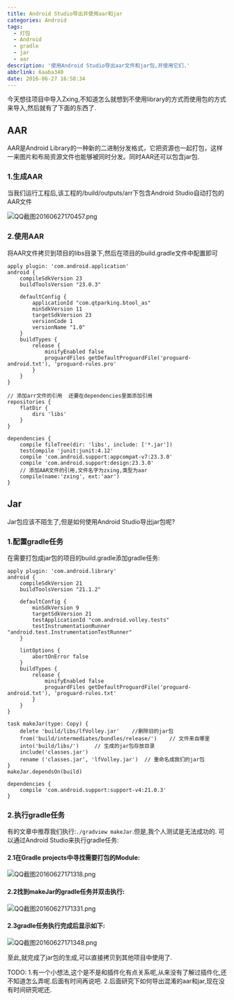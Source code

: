 ```yaml
---
title: Android Studio导出并使用aar和jar
categories: Android
tags:
  - 打包
  - Android
  - gradle
  - jar
  - aar
description: '使用Android Studio导出aar文件和jar包,并使用它们.'
abbrlink: 6aaba340
date: 2016-06-27 16:58:34
---
```


今天想往项目中导入Zxing,不知道怎么就想到不使用library的方式而使用包的方式来导入,然后就有了下面的东西了.

## AAR
AAR是Android Library的一种新的二进制分发格式，它把资源也一起打包，这样一来图片和布局资源文件也能够被同时分发。同时AAR还可以包含jar包.

### 1.生成AAR
当我们运行工程后,该工程的/build/outputs/arr下包含Android Studio自动打包的AAR文件

![QQ截图20160627170457.png](https://ooo.0o0.ooo/2016/06/27/5770ed996110e.png)

### 2.使用AAR

将AAR文件拷贝到项目的libs目录下,然后在项目的build.gradle文件中配置即可

	apply plugin: 'com.android.application'
	android {
	    compileSdkVersion 23
	    buildToolsVersion "23.0.3"
	
	    defaultConfig {
	        applicationId "com.qtparking.btool_as"
	        minSdkVersion 11
	        targetSdkVersion 23
	        versionCode 1
	        versionName "1.0"
	    }
	    buildTypes {
	        release {
	            minifyEnabled false
	            proguardFiles getDefaultProguardFile('proguard-android.txt'), 'proguard-rules.pro'
	        }
	    }
	}
	
	// 添加arr文件的引用  还要在dependencies里面添加引用
	repositories {
	    flatDir {
	        dirs 'libs'
	    }
	}
	
	dependencies {
	    compile fileTree(dir: 'libs', include: ['*.jar'])
	    testCompile 'junit:junit:4.12'
	    compile 'com.android.support:appcompat-v7:23.3.0'
	    compile 'com.android.support:design:23.3.0'
		// 添加AAR文件的引用,文件名字为zxing,类型为aar
	    compile(name:'zxing', ext:'aar')
	}

## Jar

Jar包应该不陌生了,但是如何使用Android Studio导出jar包呢?

### 1.配置gradle任务
在需要打包成jar包的项目的build.gradle添加gradle任务:

	apply plugin: 'com.android.library'
	android {
	    compileSdkVersion 21
	    buildToolsVersion "21.1.2"
	
	    defaultConfig {
	        minSdkVersion 9
	        targetSdkVersion 21
	        testApplicationId "com.android.volley.tests"
	        testInstrumentationRunner "android.test.InstrumentationTestRunner"
	    }
	
	    lintOptions {
	        abortOnError false
	    }
	    buildTypes {
	        release {
	            minifyEnabled false
	            proguardFiles getDefaultProguardFile('proguard-android.txt'), 'proguard-rules.txt'
	        }
	    }
	}
	
	task makeJar(type: Copy) {
	    delete 'build/libs/lfVolley.jar'	//删除旧的jar包
	    from('build/intermediates/bundles/release/')	// 文件来自哪里
	    into('build/libs/')		// 生成的jar包存放目录
	    include('classes.jar')
	    rename ('classes.jar', 'lfVolley.jar')	// 重命名成我们的jar包
	}
	makeJar.dependsOn(build)
	
	dependencies {
	    compile 'com.android.support:support-v4:21.0.3'
	}

### 2.执行gradle任务
有的文章中推荐我们执行:`./gradview makeJar`.但是,我个人测试是无法成功的.
可以通过Android Studio来执行gradle任务:

#### 2.1在Gradle projects中寻找需要打包的Module:

![QQ截图20160627171318.png](https://ooo.0o0.ooo/2016/06/27/5770efb6a04b6.png)

#### 2.2找到makeJar的gradle任务并双击执行:

![QQ截图20160627171331.png](https://ooo.0o0.ooo/2016/06/27/5770efb697f2a.png)

#### 2.3gradle任务执行完成后显示如下:

![QQ截图20160627171348.png](https://ooo.0o0.ooo/2016/06/27/5770efb6b688f.png)

至此,就完成了jar包的生成,可以直接拷贝到其他项目中使用了.

TODO:
1.有一个小想法,这个是不是和插件化有点关系呢,从来没有了解过插件化,还不知道怎么弄呢.后面有时间再说吧.
2.后面研究下如何导出混淆的aar和jar,现在没有时间研究呢还.